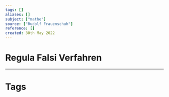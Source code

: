 ```yaml
---
tags: []
aliases: []
subject: ["mathe"]
source: ["Rudolf Frauenschuh"]
reference: []
created: 30th May 2022
---
```


# Regula Falsi Verfahren

---
# Tags